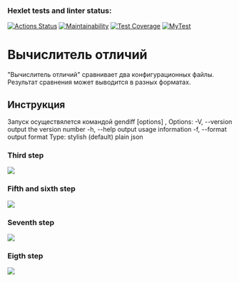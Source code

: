 ### Hexlet tests and linter status:
[![Actions Status](https://github.com/Wicked93/frontend-project-lvl2/workflows/hexlet-check/badge.svg)](https://github.com/Wicked93/frontend-project-lvl2/actions)
[![Maintainability](https://api.codeclimate.com/v1/badges/d35dcb4c7fca8c6faf55/maintainability)](https://codeclimate.com/github/Wicked93/frontend-project-lvl2/maintainability)
[![Test Coverage](https://api.codeclimate.com/v1/badges/d35dcb4c7fca8c6faf55/test_coverage)](https://codeclimate.com/github/Wicked93/frontend-project-lvl2/test_coverage)
[![MyTest](https://github.com/Wicked93/frontend-project-lvl2/actions/workflows/test-step.yml/badge.svg)](https://github.com/Wicked93/frontend-project-lvl2/actions/workflows/test-step.yml)

<h1>Вычислитель отличий</h1>
<p>"Вычислитель отличий" сравнивает два конфигурационных файлы. Результат сравнения может выводится в разных форматах. </p>

<h2>Инструкция</h2>
<p>Запуск осуществялется командой gendiff [options] ,<filepath1> <filepath2>
Options:
    -V, --version        output the version number
    -h, --help           output usage information
    -f, --format <type>  output format
Type:
    stylish (default)
    plain
    json</p>
<h3>Third step</h3>
<a href="https://asciinema.org/a/3av8pTQByxYKti9pDe5kAGVby" target="_blank"><img src="https://asciinema.org/a/3av8pTQByxYKti9pDe5kAGVby.svg" /></a>

<h3>Fifth and sixth step</h3>
<a href="https://asciinema.org/a/4rQZYEqOfOeNtXnyfFJbCbuBc" target="_blank"><img src="https://asciinema.org/a/4rQZYEqOfOeNtXnyfFJbCbuBc.svg" /></a>

<h3>Seventh step</h3>
<a href="https://asciinema.org/a/ZW8i0BwuTsMV8VjNJBu9Wei3z" target="_blank"><img src="https://asciinema.org/a/ZW8i0BwuTsMV8VjNJBu9Wei3z.svg" /></a>

<h3>Eigth step</h3>
<a href="https://asciinema.org/a/CEcYhF6v1OR3F6PBgV7raE4di" target="_blank"><img src="https://asciinema.org/a/CEcYhF6v1OR3F6PBgV7raE4di.svg" /></a>
